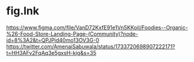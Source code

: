 # fig.lnk
https://www.figma.com/file/VanD72KxfE91e1Vn5KKoiI/Foodies--Organic-%26-Food-Store-Landing-Page-(Community)?node-id=8%3A2&t=QPJPjd40mo13OV3G-0
https://twitter.com/AmenaiSabuwala/status/1733720698907222171?t=HH3AFv2FqAq3e5gxsH-kig&s=35
